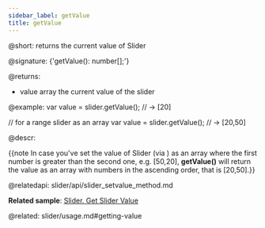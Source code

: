 ```yaml
---
sidebar_label: getValue
title: getValue
---          
```


@short: returns the current value of Slider

@signature: {'getValue(): number[];'}

@returns:
- value 	array		the current value of the slider

@example:
var value = slider.getValue(); // -> [20]

// for a range slider as an array
var value = slider.getValue(); // -> [20,50]



@descr:

{{note In case you've set the value of Slider (via [](slider/api/slider_setvalue_method.md)) as an array where the first number is greater than the second one, e.g. [50,20], **getValue()** will return the value as an array with numbers in the ascending order, that is [20,50].}}


@relatedapi:
slider/api/slider_setvalue_method.md




**Related sample**: [Slider. Get Slider Value](https://snippet.dhtmlx.com/xlb8nbdx)

@related: slider/usage.md#getting-value